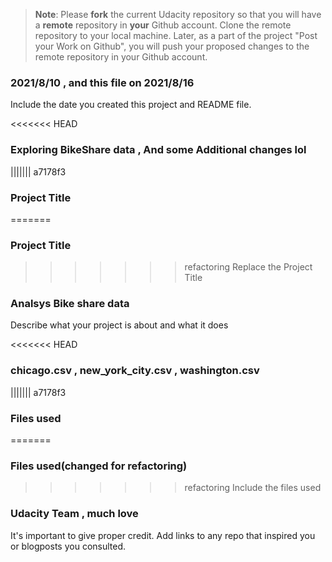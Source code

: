 >**Note**: Please **fork** the current Udacity repository so that you will have a **remote** repository in **your** Github account. Clone the remote repository to your local machine. Later, as a part of the project "Post your Work on Github", you will push your proposed changes to the remote repository in your Github account.

### 2021/8/10 , and this file on 2021/8/16
Include the date you created this project and README file.

<<<<<<< HEAD
### Exploring BikeShare data , And some Additional changes lol
||||||| a7178f3
### Project Title
=======
### Project Title 
>>>>>>> refactoring
Replace the Project Title

### Analsys Bike share data 
Describe what your project is about and what it does

<<<<<<< HEAD
### chicago.csv , new_york_city.csv , washington.csv
||||||| a7178f3
### Files used
=======
### Files used(changed for refactoring)
>>>>>>> refactoring
Include the files used

### Udacity Team , much love
It's important to give proper credit. Add links to any repo that inspired you or blogposts you consulted.

